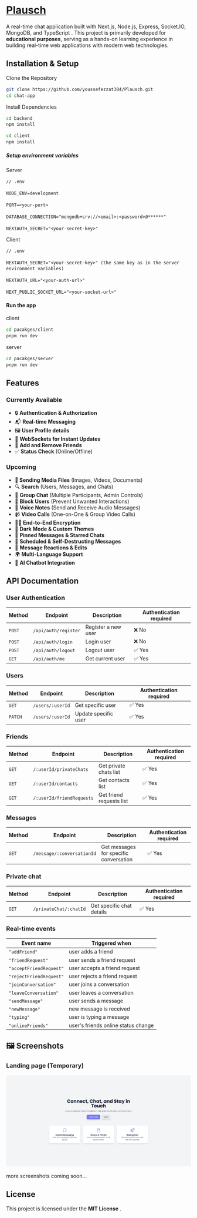 # [Plausch](https://github.com/youssefezzat304/Dialog.io-realtime-chat)

A real-time chat application built with Next.js, Node.js, Express, Socket.IO, MongoDB, and TypeScript . This project is primarily developed for **educational purposes**, serving as a hands-on learning experience in building real-time web applications with modern web technologies.

## Installation & Setup

Clone the Repository

```bash
git clone https://github.com/youssefezzat304/Plausch.git
cd chat-app
```

Install Dependencies

```bash
cd backend
npm install
```

```bash
cd client
npm install
```

##### Setup environment variables

Server

```
// .env

NODE_ENV=development

PORT=<your-port>

DATABASE_CONNECTION="mongodb+srv://<email>:<password>@******"

NEXTAUTH_SECRET="<your-secret-key>"
```

Client

```
// .env

NEXTAUTH_SECRET="<your-secret-key>" (the same key as in the server environment variables)

NEXTAUTH_URL="<your-auth-url>"

NEXT_PUBLIC_SOCKET_URL="<your-socket-url>"
```

#### Run the app

client

```bash
cd pacakges/client
pnpm run dev
```

server

```bash
cd pacakges/server
pnpm run dev
```

## Features

### Currently Available

- 🔒 **Authentication & Authorization**
- 📬 **Real-time Messaging**
- 🖼️ **User Profile details**
- 📡 **WebSockets for Instant Updates**
- 🤝 **Add and Remove Friends**
- ✅ **Status Check** (Online/Offline)

### Upcoming

- **📂 Sending Media Files** (Images, Videos, Documents)
- 🔍 **Search** (Users, Messages, and Chats)
- 👥 **Group Chat** (Multiple Participants, Admin Controls)
- 🚫 **Block Users** (Prevent Unwanted Interactions)
- 🎤 **Voice Notes** (Send and Receive Audio Messages)
- 📹 **Video Calls** (One-on-One & Group Video Calls)
- 🧑‍💻 **End-to-End Encryption**
- 🌙 **Dark Mode & Custom Themes**
- 📌 **Pinned Messages & Starred Chats**
- 📨 **Scheduled & Self-Destructing Messages**
- 🔄 **Message Reactions & Edits**
- 🌍 **Multi-Language Support**
- 🤖 **AI Chatbot Integration**

## API Documentation

### User Authentication

| Method | Endpoint             | Description         | Authentication required |
| ------ | -------------------- | ------------------- | ----------------------- |
| `POST` | `/api/auth/register` | Register a new user | ❌ No                   |
| `POST` | `/api/auth/login`    | Login user          | ❌ No                   |
| `POST` | `/api/auth/logout`   | Logout user         | ✅ Yes                  |
| `GET`  | `/api/auth/me`       | Get current user    | ✅ Yes                  |

### Users

| Method  | Endpoint         | Description          | Authentication required |
| ------- | ---------------- | -------------------- | ----------------------- |
| `GET`   | `/users/:userId` | Get specific user    | ✅ Yes                  |
| `PATCH` | `/users/:userId` | Update specific user | ✅ Yes                  |

### Friends

| Method | Endpoint                  | Description              | Authentication required |
| ------ | ------------------------- | ------------------------ | ----------------------- |
| `GET`  | `/:userId/privateChats`   | Get private chats list   | ✅ Yes                  |
| `GET`  | `/:userId/contacts`       | Get contacts list        | ✅ Yes                  |
| `GET`  | `/:userId/friendRequests` | Get friend requests list | ✅ Yes                  |

### Messages

| Method | Endpoint                   | Description                            | Authentication required |
| ------ | -------------------------- | -------------------------------------- | ----------------------- |
| `GET`  | `/message/:conversationId` | Get messages for specific conversation | ✅ Yes                  |

### Private chat

| Method | Endpoint               | Description               | Authentication required |
| ------ | ---------------------- | ------------------------- | ----------------------- |
| `GET`  | `/privateChat/:chatId` | Get specific chat details | ✅ Yes                  |

### Real-time events

| Event name              | Triggered when                      |
| ----------------------- | ----------------------------------- |
| `"addFriend"`           | user adds a friend                  |
| `"friendRequest"`       | user sends a friend request         |
| `"acceptFriendRequest"` | user accepts a friend request       |
| `"rejectFriendRequest"` | user rejects a friend request       |
| `"joinConversation"`    | user joins a conversation           |
| `"leaveConversation"`   | user leaves a conversation          |
| `"sendMessage"`         | user sends a message                |
| `"newMessage"`          | new message is received             |
| `"typing"`              | user is typing a message            |
| `"onlineFriends"`       | user's friends online status change |

## 🖼️ Screenshots

### Landing page (Temporary)

![1743600904054](image/README/1743600904054.png)

more screenshots coming soon...

## License

This project is licensed under the **MIT License** .
